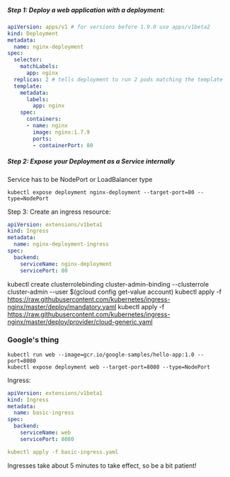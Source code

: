 

##### Step 1: Deploy a web application with a deployment:

```yaml
apiVersion: apps/v1 # for versions before 1.9.0 use apps/v1beta2
kind: Deployment
metadata:
  name: nginx-deployment
spec:
  selector:
    matchLabels:
      app: nginx
  replicas: 2 # tells deployment to run 2 pods matching the template
  template:
    metadata:
      labels:
        app: nginx
    spec:
      containers:
      - name: nginx
        image: nginx:1.7.9
        ports:
        - containerPort: 80
```

##### Step 2: Expose your Deployment as a Service internally
Service has to be NodePort or LoadBalancer type  
```
kubectl expose deployment nginx-deployment --target-port=80 --type=NodePort
```

Step 3: Create an ingress resource:
```yaml
apiVersion: extensions/v1beta1
kind: Ingress
metadata:
  name: nginx-deployment-ingress
spec:
  backend:
    serviceName: nginx-deployment
    servicePort: 80
```




kubectl create clusterrolebinding cluster-admin-binding --clusterrole cluster-admin --user $(gcloud config get-value account)
kubectl apply -f https://raw.githubusercontent.com/kubernetes/ingress-nginx/master/deploy/mandatory.yaml
kubectl apply -f https://raw.githubusercontent.com/kubernetes/ingress-nginx/master/deploy/provider/cloud-generic.yaml























### Google's thing  
```
kubectl run web --image=gcr.io/google-samples/hello-app:1.0 --port=8080  
kubectl expose deployment web --target-port=8080 --type=NodePort
```
Ingress:
```yaml
apiVersion: extensions/v1beta1
kind: Ingress
metadata:
  name: basic-ingress
spec:
  backend:
    serviceName: web
    servicePort: 8080
```
```yaml
kubectl apply -f basic-ingress.yaml
```

Ingresses take about 5 minutes to take effect, so be a bit patient!

















